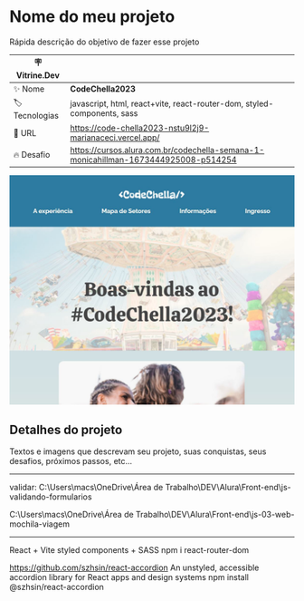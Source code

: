 # Nome do meu projeto

Rápida descrição do objetivo de fazer esse projeto

| :placard: Vitrine.Dev |     |
| -------------  | --- |
| :sparkles: Nome        | **CodeChella2023**
| :label: Tecnologias | javascript, html, react+vite, react-router-dom, styled-components, sass
| :rocket: URL         | https://code-chella2023-nstu9l2j9-marianaceci.vercel.app/
| :fire: Desafio     | https://cursos.alura.com.br/codechella-semana-1-monicahillman-1673444925008-p514254

<!-- Inserir imagem com a #vitrinedev ao final do link -->
![](./screenshot.jpg)

## Detalhes do projeto

Textos e imagens que descrevam seu projeto, suas conquistas, seus desafios, próximos passos, etc...


*************************************************
validar:
C:\Users\macs\OneDrive\Área de Trabalho\DEV\Alura\Front-end\js-validando-formularios

C:\Users\macs\OneDrive\Área de Trabalho\DEV\Alura\Front-end\js-03-web-mochila-viagem
*************************************************










React + Vite
styled components + SASS
npm i react-router-dom


https://github.com/szhsin/react-accordion
An unstyled, accessible accordion library for React apps and design systems
npm install @szhsin/react-accordion